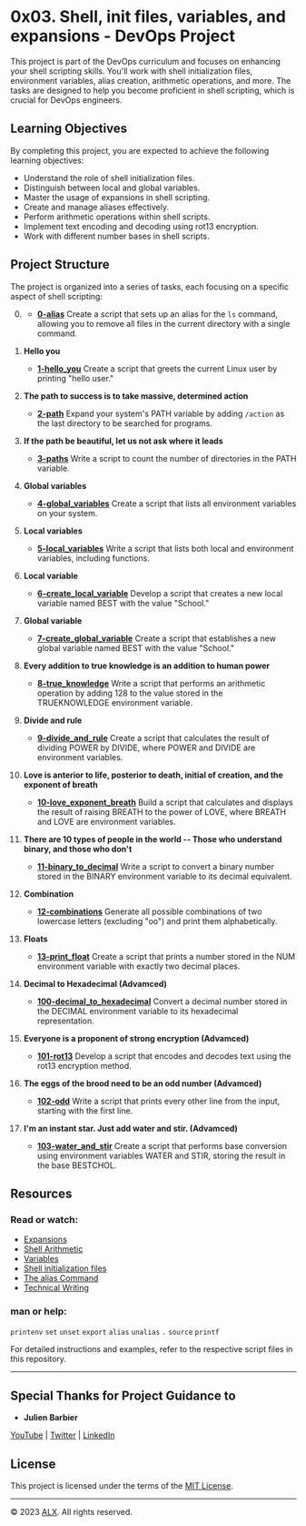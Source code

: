 # 0x03. Shell, init files, variables, and expansions - DevOps Project

This project is part of the DevOps curriculum and focuses on enhancing your shell scripting skills. You'll work with shell initialization files, environment variables, alias creation, arithmetic operations, and more. The tasks are designed to help you become proficient in shell scripting, which is crucial for DevOps engineers.

## Learning Objectives

By completing this project, you are expected to achieve the following learning objectives:

- Understand the role of shell initialization files.
- Distinguish between local and global variables.
- Master the usage of expansions in shell scripting.
- Create and manage aliases effectively.
- Perform arithmetic operations within shell scripts.
- Implement text encoding and decoding using rot13 encryption.
- Work with different number bases in shell scripts.

## Project Structure

The project is organized into a series of tasks, each focusing on a specific aspect of shell scripting:

0. **<o>**
    - **[0-alias](0-alias)** Create a script that sets up an alias for the `ls` command, allowing you to remove all files in the current directory with a single command.

1. **Hello you**
    - **[1-hello_you](1-hello_you)** Create a script that greets the current Linux user by printing "hello user."

2. **The path to success is to take massive, determined action**
    - **[2-path](2-path)** Expand your system's PATH variable by adding `/action` as the last directory to be searched for programs.

3. **If the path be beautiful, let us not ask where it leads**
    - **[3-paths](3-paths)** Write a script to count the number of directories in the PATH variable.

4. **Global variables**
    - **[4-global_variables](4-global_variables)** Create a script that lists all environment variables on your system.

5. **Local variables**
    - **[5-local_variables](5-local_variables)** Write a script that lists both local and environment variables, including functions.

6. **Local variable**
    - **[6-create_local_variable](6-create_local_variable)** Develop a script that creates a new local variable named BEST with the value "School."

7. **Global variable**
    - **[7-create_global_variable](7-create_global_variable)** Create a script that establishes a new global variable named BEST with the value "School."

8. **Every addition to true knowledge is an addition to human power**
    - **[8-true_knowledge](8-true_knowledge)** Write a script that performs an arithmetic operation by adding 128 to the value stored in the TRUEKNOWLEDGE environment variable.

9. **Divide and rule**
    - **[9-divide_and_rule](9-divide_and_rule)** Create a script that calculates the result of dividing POWER by DIVIDE, where POWER and DIVIDE are environment variables.

10. **Love is anterior to life, posterior to death, initial of creation, and the exponent of breath**
    - **[10-love_exponent_breath](10-love_exponent_breath)** Build a script that calculates and displays the result of raising BREATH to the power of LOVE, where BREATH and LOVE are environment variables.

11. **There are 10 types of people in the world -- Those who understand binary, and those who don't**
    - **[11-binary_to_decimal](11-binary_to_decimal)** Write a script to convert a binary number stored in the BINARY environment variable to its decimal equivalent.

12. **Combination**
    - **[12-combinations](12-combinations)** Generate all possible combinations of two lowercase letters (excluding "oo") and print them alphabetically.

13. **Floats**
    - **[13-print_float](13-print_float)** Create a script that prints a number stored in the NUM environment variable with exactly two decimal places.

14. **Decimal to Hexadecimal (Advamced)**
    - **[100-decimal_to_hexadecimal](100-decimal_to_hexadecimal)** Convert a decimal number stored in the DECIMAL environment variable to its hexadecimal representation.

15. **Everyone is a proponent of strong encryption (Advamced)**
    - **[101-rot13](101-rot13)** Develop a script that encodes and decodes text using the rot13 encryption method.

16. **The eggs of the brood need to be an odd number (Advamced)**
    - **[102-odd](102-odd)** Write a script that prints every other line from the input, starting with the first line.

17. **I'm an instant star. Just add water and stir. (Advamced)**
    - **[103-water_and_stir](103-water_and_stir)** Create a script that performs base conversion using environment variables WATER and STIR, storing the result in the base BESTCHOL.

## Resources

### Read or watch:

- [Expansions](http://linuxcommand.org/lc3_lts0080.php)
- [Shell Arithmetic](https://www.gnu.org/software/bash/manual/html_node/Shell-Arithmetic.html)
- [Variables](https://tldp.org/LDP/Bash-Beginners-Guide/html/sect_03_02.html)
- [Shell initialization files](https://tldp.org/LDP/Bash-Beginners-Guide/html/sect_03_01.html)
- [The alias Command](https://www.linfo.org/alias.html)
- [Technical Writing](https://s3.amazonaws.com/alx-intranet.hbtn.io/uploads/misc/2021/6/9112669886fd446a2aa3113c31319d1f468dc160.pdf?X-Amz-Algorithm=AWS4-HMAC-SHA256&X-Amz-Credential=AKIARDDGGGOUSBVO6H7D%2F20230922%2Fus-east-1%2Fs3%2Faws4_request&X-Amz-Date=20230922T154710Z&X-Amz-Expires=86400&X-Amz-SignedHeaders=host&X-Amz-Signature=76aa23cae692bbd0b21f78bb800c492bafd46a2893a93a7f0682710ea373e3ed)

### man or help:

`printenv`
`set`
`unset`
`export`
`alias`
`unalias`
`.`
`source`
`printf`

For detailed instructions and examples, refer to the respective script files in this repository.

---

## Special Thanks for Project Guidance to 

- **Julien Barbier**

[YouTube](https://www.youtube.com/@0xJulien) | [Twitter](https://twitter.com/julienbarbier42) | [LinkedIn](https://www.linkedin.com/in/julienbarbier/)

## License

This project is licensed under the terms of the [MIT License](https://www.alxafrica.com/terms-conditions-portal/).

---

© 2023 [ALX](https://www.alxafrica.com/). All rights reserved.
